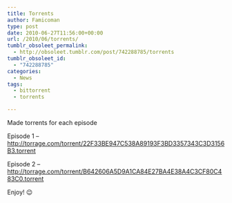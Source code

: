 ```yaml
---
title: Torrents
author: Famicoman
type: post
date: 2010-06-27T11:56:00+00:00
url: /2010/06/torrents/
tumblr_obsoleet_permalink:
  - http://obsoleet.tumblr.com/post/742288785/torrents
tumblr_obsoleet_id:
  - "742288785"
categories:
  - News
tags:
  - bittorrent
  - torrents

---
```

Made torrents for each episode

Episode 1 &#8211; <http://torrage.com/torrent/22F33BE947C538A89193F3BD3357343C3D3156B3.torrent>

Episode 2 &#8211; <http://torrage.com/torrent/B642606A5D9A1CA84E27BA4E38A4C3CF80C483C0.torrent>

Enjoy! 😉